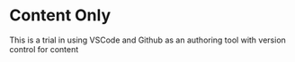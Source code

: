 # Content Only

This is a trial in using VSCode and Github as an authoring tool with version control for content
